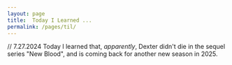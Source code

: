 ```yaml
---
layout: page
title:  Today I Learned ...
permalink: /pages/til/
---
```


// 7.27.2024
Today I learned that, *apparently*, Dexter didn't die in the sequel series "New Blood", and is coming back for another new season in 2025.